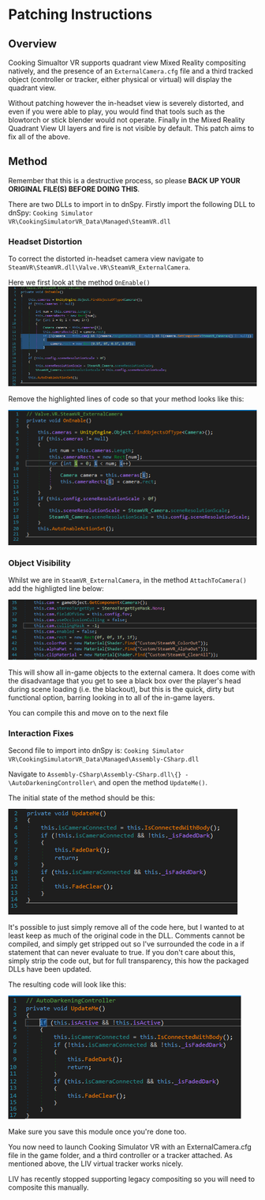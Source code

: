 # Patching Instructions

## Overview
Cooking Simualtor VR supports quadrant view Mixed Reality compositing natively, and the presence of an `ExternalCamera.cfg` file and a third tracked object (controller or tracker, either physical or virtual) will display the quadrant view.

Without patching however the in-headset view is severely distorted, and even if you were able to play, you would find that tools such as the blowtorch or stick blender would not operate. Finally in the Mixed Reality Quadrant View UI layers and fire is not visible by default. This patch aims to fix all of the above.

## Method

Remember that this is a destructive process, so please **BACK UP YOUR ORIGINAL FILE(S) BEFORE DOING THIS**.

There are two DLLs to import in to dnSpy. Firstly import the following DLL to dnSpy: `Cooking Simulator VR\CookingSimulatorVR_Data\Managed\SteamVR.dll`

### Headset Distortion

To correct the distorted in-headset camera view navigate to `SteamVR\SteamVR.dll\Valve.VR\SteamVR_ExternalCamera`.

Here we first look at the method `OnEnable()`
![](01-on-enable-before.png)

Remove the highlighted lines of code so that your method looks like this:

![](02-on-enable-after.png)

### Object Visibility

Whilst we are in `SteamVR_ExternalCamera`, in the method `AttachToCamera()` add the highligted line below:

![](03-attach-culling-mask.png)

This will show all in-game objects to the external camera. It does come with the disadvantage that you get to see a black box over the player's head during scene loading (i.e. the blackout), but this is the quick, dirty but functional option, barring looking in to all of the in-game layers.

You can compile this and move on to the next file

### Interaction Fixes

Second file to import into dnSpy is: `Cooking Simulator VR\CookingSimulatorVR_Data\Managed\Assembly-CSharp.dll`

Navigate to `Assembly-CSharp\Assembly-CSharp.dll\{} - \AutoDarkeningController\` and open the method `UpdateMe()`. 

The initial state of the method should be this:

![](04-autodarkening-before.png)

It's possible to just simply remove all of the code here, but I wanted to at least keep as much of the original code in the DLL. Comments cannot be compiled, and simply get stripped out so I've surrounded the code in a if statement that can never evaluate to true. If you don't care about this, simply strip the code out, but for full transparency, this how the packaged DLLs have been updated.

The resulting code will look like this:

![](05-autodarkening-after.png)

Make sure you save this module once you're done too.

You now need to launch Cooking Simulator VR with an ExternalCamera.cfg file in the game folder, and a third controller or a tracker attached. As mentioned above, the LIV virtual tracker works nicely.

LIV has recently stopped supporting legacy compositing so you will need to composite this manually.